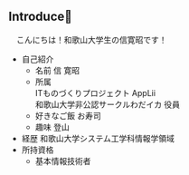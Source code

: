 ## Introduce🥳
　こんにちは！和歌山大学生の信寛昭です！
- 自己紹介
  - 名前
      信 寛昭
  - 所属  
      ITものづくりプロジェクト AppLii  
      和歌山大学非公認サークルわだイカ 役員
  - 好きなご飯
      お寿司
  - 趣味
      登山
- 経歴
  和歌山大学システム工学科情報学領域
- 所持資格
  - 基本情報技術者

